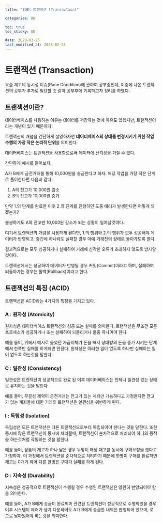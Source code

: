 ```yaml
---
title: "[DB] 트랜잭션 (Transaction)"

categories: DB

toc: true
toc_sticky: DB

date: 2023-02-25
last_modified_at: 2023-02-25
---
```


# 트랜잭션 (Transaction)

요즘 재고의 동시성 이슈(Race Condition)에 관하여 공부중인데, 이중에 나온 트랜잭션의 공부가 추가로 필요할 것 같아 공부후에 기록하고자 정리를 하였다.

## 트랜잭션이란?

데이터베이스를 사용하는 이유는 데이터를 저장하는 것에 이유도 있겠지만, 트랜잭션이라는 개념이 있기 때문이다.

트랜잭션의 개념을 간단하게 설명하자면 **데이터베이스의 상태를 변경시키기 위한 작업 수행의 가장 작은 논리적 단위**를 의미한다.

데이터베이스는 트랜잭션을 사용함으로써 데이터에 신뢰성을 가질 수 있다.

간단하게 예시를 들어보자.

A가 B에게 금전거래를 통해 10,000원을 송금한다고 하자. 해당 작업을 가장 작은 단계로 풀이한다면 다음과 같다.

1. A의 잔고가 10,000원 감소
2. B의 잔고가 10,000원 증가

만약 1.의 단계를 완료한 이후 2.의 단계를 진행하던 도중 에러가 발생한다면 어떻게 되겠는가? 

불쌍하게도 A의 잔고만 10,000원 감소가 되는 상황이 일어날것이다.

여기서 트랜잭션의 개념을 사용하게 된다면, 1.의 행위와 2.의 행위가 모두 성공해야 데이터가 반영되고, 중간에 하나라도 실패할 경우 아예 거래전의 상태로 돌아가도록 한다.

결과적으로는 모두 성공하거나 실패하여 거래에 심각한 오류가 초래하지 않도록 방지할 것이다.

트랜잭션에서는 성공하여 데이터가 반영될 경우 커밋(Commit)이라고 하며, 실패하여 되돌아가는 경우는 롤백(Rollback)이라고 한다.


## 트랜잭션의 특징 (ACID)

트랜잭션은 ACID라는 4가지의 특징을 가지고 있다.


### A : 원자성 (Atomicity)

원자성은 데이터베이스 트랜잭션의 성공 또는 실패를 의미한다. 트랜잭션은 무조건 모든 프로세스가 성공하거나 또는 실패하여 되돌리거나 둘중 하나여야 한다.

예를 들어, 위에서 예시로 들었던 자금이체가 돈을 빼서 상대방의 돈을 증가 시키는 단계에서 한쪽만 실패를 하게되면 안된다. 원자성은 이러한 일이 없도록 하나만 실패하는 일이 없도록 하는것을 말한다.


### C : 일관성 (Consistency)

일관성은 트랜잭션이 성공적으로 완료 된 이후 데이터베이스는 언제나 일관성 있는 상태로 유지하는 것을 말한다.

예를 들어, 무결성 제약이 금전거래는 잔고가 있는 계좌만 가능하다고 가정한다면 잔고가 없는 계좌들에 대한 거래의 트랜잭션은 일관성을 위반하게 된다.


### I : 독립성 (Isolation)

독립성은 모든 트랜잭션은 다른 트랜잭션으로부터 독립되어야 한다는 것을 말한다. 또한 동시에 많은 트랜잭션이 동시에 처리될때, 트랜잭션이 순차적으로 처리되어 하나의 동작을 하는것처럼 작동하는 것을 말한다.

예를 들어, 상품의 재고가 하나 남은 경우 두명이 해당 재고를 동시에 구매요청을 했다고 가정하자. 이 과정에서 트랜잭션을 순차적으로 처리하기 때문에 한명이 구매를 완료하면 재고는 0개가 되어 다른 한명은 구매가 실패를 하게 된다.


### D : 지속성 (Durability)

지속성은 성공적으로 트랜잭션이 수행될 경우 수행된 트랜잭션은 영원히 반영되어야 함을 의미한다.

예를 들어, A가 B에게 송금이 완료되어 관련된 트랜잭션이 성공적으로 수행되었을 경우 이후 시스템이 에러가 생겨 다운되어도 A가 B에게 송금한 내역은 반영되어 있으며, 로그로 남아있어야 하는것을 의미한다.









